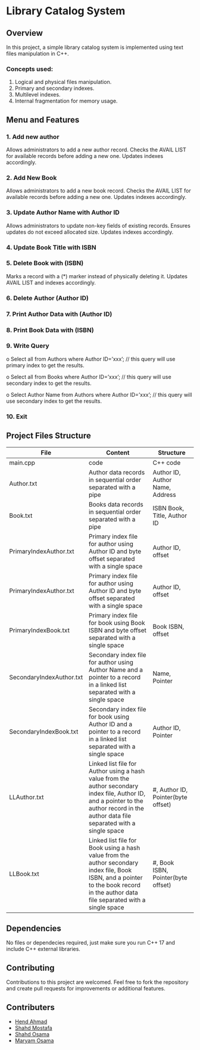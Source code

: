 # Library Catalog System
## Overview
In this project, a simple library catalog system is implemented using text files manipulation in C++.
### Concepts used:
1. Logical and physical files manipulation.
2. Primary and secondary indexes.
3. Multilevel indexes.
4. Internal fragmentation for memory usage.

## Menu and Features 
### 1. Add new author
Allows administrators to add a new author record.
Checks the AVAIL LIST for available records before adding a new one.
Updates indexes accordingly.
### 2. Add New Book
Allows administrators to add a new book record.
Checks the AVAIL LIST for available records before adding a new one.
Updates indexes accordingly.
### 3. Update Author Name with Author ID
Allows administrators to update non-key fields of existing records.
Ensures updates do not exceed allocated size.
Updates indexes accordingly.
### 4. Update Book Title with ISBN
### 5. Delete Book with (ISBN)
Marks a record with a (*) marker instead of physically deleting it.
Updates AVAIL LIST and indexes accordingly.
### 6. Delete Author (Author ID)
### 7. Print Author Data with (Author ID)
### 8. Print Book Data with (ISBN)
### 9. Write Query
o Select all from Authors where Author ID=’xxx’; // this query will use primary index to get the
results.

o Select all from Books where Author ID=’xxx’; // this query will use secondary index to get the
results.

o Select Author Name from Authors where Author ID=’xxx’; // this query will use secondary
index to get the results.

### 10. Exit


## Project Files Structure
| File | Content | Structure |
| -------- | -------- | -------- |
| main.cpp | code | C++ code |
| Author.txt | Author data records in sequential order separated with a pipe | Author ID, Author Name, Address |
| Book.txt | Books data records in sequential order separated with a pipe | ISBN Book, Title, Author ID |
| PrimaryIndexAuthor.txt | Primary index file for author using Author ID and byte offset separated with a single space | Author ID, offset |
| PrimaryIndexAuthor.txt | Primary index file for author using Author ID and byte offset separated with a single space | Author ID, offset |
| PrimaryIndexBook.txt | Primary index file for book using Book ISBN and byte offset separated with a single space | Book ISBN, offset |
| SecondaryIndexAuthor.txt | Secondary index file for author using Author Name and a pointer to a record in a linked list separated with a single space | Name, Pointer |
| SecondaryIndexBook.txt | Secondary index file for book using Author ID and a pointer to a record in a linked list separated with a single space | Author ID, Pointer |
| LLAuthor.txt | Linked list file for Author using a hash value from the author secondary index file, Author ID, and a pointer to the author record in the author data file separated with a single space | #, Author ID, Pointer(byte offset) |
| LLBook.txt | Linked list file for Book using a hash value from the author secondary index file, Book ISBN, and a pointer to the book record in the author data file separated with a single space | #, Book ISBN, Pointer(byte offset) |

## Dependencies
No files or dependecies required, just make sure you run C++ 17 and include C++ external libraries.

## Contributing 
Contributions to this project are welcomed. Feel free to fork the repository and create pull requests for improvements or additional features.

## Contributers
- [Hend Ahmad](https://github.com/LifelongLearner-HEND)
- [Shahd Mostafa](https://github.com/ShahdMostafa30)
- [Shahd Osama](https://github.com/shahdosama10)
- [Maryam Osama](https://github.com/maryamosama33)
